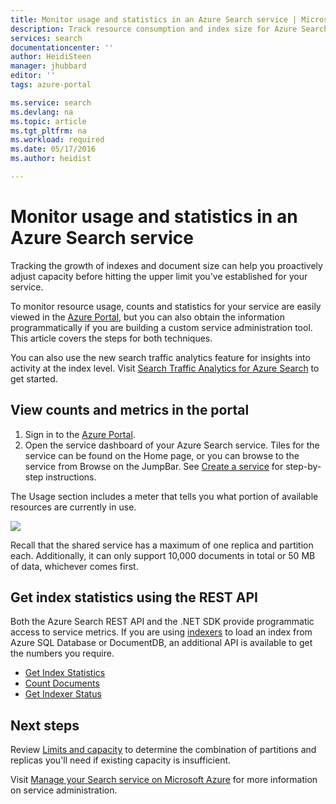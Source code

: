 ```yaml
---
title: Monitor usage and statistics in an Azure Search service | Microsoft Docs
description: Track resource consumption and index size for Azure Search, a hosted cloud search service on Microsoft Azure.
services: search
documentationcenter: ''
author: HeidiSteen
manager: jhubbard
editor: ''
tags: azure-portal

ms.service: search
ms.devlang: na
ms.topic: article
ms.tgt_pltfrm: na
ms.workload: required
ms.date: 05/17/2016
ms.author: heidist

---
```

# Monitor usage and statistics in an Azure Search service
Tracking the growth of indexes and document size can help you proactively adjust capacity before hitting the upper limit you've established for your service. 

To monitor resource usage, counts and statistics for your service are easily viewed in the [Azure Portal](https://portal.azure.com), but you can also obtain the information programmatically if you are building a custom service administration tool. This article covers the steps for both techniques.

You can also use the new search traffic analytics feature for insights into activity at the index level. Visit [Search Traffic Analytics for Azure Search](search-traffic-analytics.md) to get started.

## View counts and metrics in the portal
1. Sign in to the [Azure Portal](https://portal.azure.com). 
2. Open the service dashboard of your Azure Search service. Tiles for the service can be found on the Home page, or you can browse to the service from Browse on the JumpBar. See [Create a service](search-create-service-portal.md) for step-by-step instructions.

The Usage section includes a meter that tells you what portion of available resources are currently in use.

  ![][1]

Recall that the shared service has a maximum of one replica and partition each. Additionally, it can only support 10,000 documents in total or 50 MB of data, whichever comes first.

## Get index statistics using the REST API
Both the Azure Search REST API and the .NET SDK provide programmatic access to service metrics.  If you are using [indexers](https://msdn.microsoft.com/library/azure/dn946891.aspx) to load an index from Azure SQL Database or DocumentDB, an additional API is available to get the numbers you require. 

* [Get Index Statistics](https://msdn.microsoft.com/library/azure/dn798942.aspx)
* [Count Documents](https://msdn.microsoft.com/library/azure/dn798924.aspx)
* [Get Indexer Status](https://msdn.microsoft.com/library/azure/dn946884.aspx)

## Next steps
Review [Limits and capacity](search-limits-quotas-capacity.md) to determine the combination of partitions and replicas you'll need if existing capacity is insufficient. 

Visit [Manage your Search service on Microsoft Azure](search-manage.md) for more information on service administration.

<!--Image references-->
[1]: ./media/search-monitor-usage/AzureSearch-Monitor1.PNG





